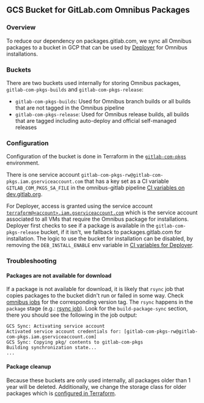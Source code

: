 ## GCS Bucket for GitLab.com Omnibus Packages

### Overview

To reduce our dependency on packages.gitlab.com, we sync all Omnibus packages to a bucket in GCP that can be used by [Deployer](https://ops.gitlab.net/gitlab-com/gl-infra/deployer) for Omnibus installations.

### Buckets

There are two buckets used internally for storing Omnibus packages, `gitlab-com-pkgs-builds` and `gitlab-com-pkgs-release`:
- `gitlab-com-pkgs-builds`: Used for Omnibus branch builds or all builds that are not tagged in the Omnibus pipeline
- `gitlab-com-pkgs-release`: Used for Omnibus release builds, all builds that are tagged including auto-deploy and official self-managed releases

### Configuration

Configuration of the bucket is done in Terraform in the [`gitlab-com-pkgs`](https://ops.gitlab.net/gitlab-com/gl-infra/config-mgmt/-/tree/master/environments/gitlab-com-pkgs) environment.

There is one service account `gitlab-com-pkgs-rw@gitlab-com-pkgs.iam.gserviceaccount.com` that has a key set as a CI variable `GITLAB_COM_PKGS_SA_FILE` in the omnibus-gitlab pipeline [CI variables on dev.gitlab.org](https://dev.gitlab.org/gitlab/omnibus-gitlab/-/settings/ci_cd).

For Deployer, access is granted using the service account [`terraform@<account>.iam.gserviceaccount.com`](https://ops.gitlab.net/gitlab-com/gl-infra/config-mgmt/-/blob/1a2608a4574241f804728971f3458042110603e3/environments/gitlab-com-pkgs/main.tf#L41-47) which is the service account associated to all VMs that require the Omnibus package for installations.
Deployer first checks to see if a package is available in the `gitlab-com-pkgs-release` bucket, if it isn't, we fallback to packages.gitlab.com for installation.
The logic to use the bucket for installation can be disabled, by removing the `DEB_INSTALL_ENABLE` env variable in [CI variables for Deployer](https://ops.gitlab.net/gitlab-com/gl-infra/deployer/-/settings/ci_cd).

### Troubleshooting

#### Packages are not available for download

If a package is not available for download, it is likely that `rsync` job that copies packages to the bucket didn't run or failed in some way.
Check [omnibus jobs](https://dev.gitlab.org/gitlab/omnibus-gitlab/-/jobs) for the corresponding version tag.
The `rsync` happens in the `package` stage (e.g.: [rsync job](https://dev.gitlab.org/gitlab/omnibus-gitlab/-/jobs/14815874)).
Look for the `build-package-sync` section, there you should see the following in the job output:

```
GCS Sync: Activating service account
Activated service account credentials for: [gitlab-com-pkgs-rw@gitlab-com-pkgs.iam.gserviceaccount.com]
GCS Sync: Copying pkg/ contents to gitlab-com-pkgs
Building synchronization state...
...
```

#### Package cleanup

Because these buckets are only used internally, all packages older than 1 year will be deleted.
Additionally, we change the storage class for older packages which is [configured in Terraform](https://ops.gitlab.net/gitlab-com/gl-infra/config-mgmt/-/blob/ffbddb464f90f70c2dd43ddc8686c88ea08925ed/environments/gitlab-com-pkgs/buckets.tf).
